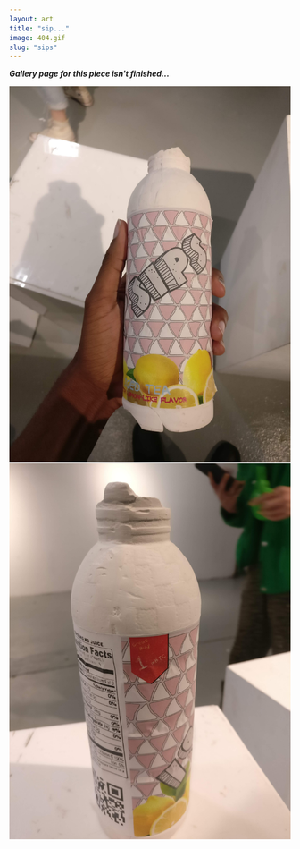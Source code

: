 ```yaml
---
layout: art
title: "sip..."
image: 404.gif
slug: "sips"
---
```


**_Gallery page for this piece isn't finished..._**

![](/assets/img/sips/0.jpg)
![](/assets/img/sips/1.jpg)
